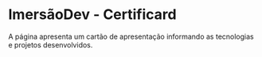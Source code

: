 # ImersãoDev - Certificard

A página apresenta um cartão de apresentação informando as tecnologias e projetos desenvolvidos.
